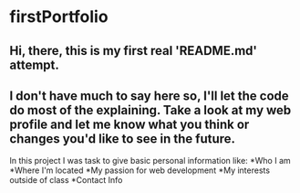 # firstPortfolio
**Hi, there,** this is my first real 'README.md' attempt.
---
I don't have much to say here so, I'll let the code do most of the explaining. Take a look at my web profile and let me know what you think or changes you'd like to see in the future.
---
In this project I was task to give basic personal information like:
*Who I am *Where I'm located *My passion for web development *My interests outside of class *Contact Info

